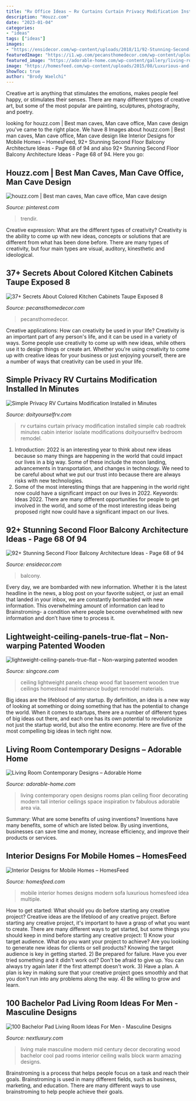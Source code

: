 ```yaml
---
title: "Rv Office Ideas ~ Rv Curtains Curtain Privacy Modification Installed Simple Cab Roadtrek Minutes Cabin Interior Isolate Modifications Doityourselfrv Bedroom Remodel"
description: "Houzz.com"
date: "2023-01-04"
categories:
- "ideas"
tags: ["ideas"]
images:
- "https://ensidecor.com/wp-content/uploads/2018/11/92-Stunning-Second-Floor-Balcony-Architecture-Ideas-68.jpg"
featuredImage: "https://i1.wp.com/pecansthomedecor.com/wp-content/uploads/2019/03/37-Secrets-About-Colored-Kitchen-Cabinets-Taupe-Exposed_8.jpg?fit=662%2C967&amp;ssl=1"
featured_image: "https://adorable-home.com/wp-content/gallery/living-room-contemporary-designs/contemporary-living-rooms-8.jpg"
image: "https://homesfeed.com/wp-content/uploads/2015/08/Luxurious-and-modern-interior-idea-for-mobile-home-with-vertical-multiple-strips-sofas-white-gloss-wood-top-table-and-a-white-sofa.jpg"
ShowToc: true
author: "Brody Waelchi"
---
```



Creative art is anything that stimulates the emotions, makes people feel happy, or stimulates their senses. There are many different types of creative art, but some of the most popular are painting, sculptures, photography, and poetry.

	

		
looking for houzz.com | Best man caves, Man cave office, Man cave design you've came to the right place. We have 8 Images about houzz.com | Best man caves, Man cave office, Man cave design like Interior Designs for Mobile Homes – HomesFeed, 92+ Stunning Second Floor Balcony Architecture Ideas - Page 68 of 94 and also 92+ Stunning Second Floor Balcony Architecture Ideas - Page 68 of 94. Here you go:
		
    
## Houzz.com | Best Man Caves, Man Cave Office, Man Cave Design

<img loading=lazy src="https://i.pinimg.com/originals/4a/f5/a6/4af5a6fbe8f636d7755851ca101c7427.jpg" onerror="this.onerror=null;this.src='https://tse2.mm.bing.net/th?id=OIP.zuxP3BF8JmCiIz-lUHYaEgHaE8&amp;pid=15.1';" alt="houzz.com | Best man caves, Man cave office, Man cave design">

_Source: pinterest.com_

>trendir. 

	

Creative expression: What are the different types of creativity?
Creativity is the ability to come up with new ideas, concepts or solutions that are different from what has been done before. There are many types of creativity, but four main types are visual, auditory, kinesthetic and ideological.

    
## 37+ Secrets About Colored Kitchen Cabinets Taupe Exposed 8

<img loading=lazy src="https://i1.wp.com/pecansthomedecor.com/wp-content/uploads/2019/03/37-Secrets-About-Colored-Kitchen-Cabinets-Taupe-Exposed_8.jpg?fit=662%2C967&amp;ssl=1" onerror="this.onerror=null;this.src='https://tse2.mm.bing.net/th?id=OIP.TxEdoCHUT0qcppYMZKjjmQHaK0&amp;pid=15.1';" alt="37+ Secrets About Colored Kitchen Cabinets Taupe Exposed 8">

_Source: pecansthomedecor.com_

>pecansthomedecor. 

	

Creative applications: How can creativity be used in your life?
Creativity is an important part of any person's life, and it can be used in a variety of ways. Some people use creativity to come up with new ideas, while others use it to design things or create art. Whether you're using creativity to come up with creative ideas for your business or just enjoying yourself, there are a number of ways that creativity can be used in your life.

    
## Simple Privacy RV Curtains Modification Installed In Minutes

<img loading=lazy src="https://www.doityourselfrv.com/wp-content/uploads/2013/07/rv-curtain-privacy-2.jpg" onerror="this.onerror=null;this.src='https://tse3.mm.bing.net/th?id=OIP.NdxuYLk_3b_Pk1ftNuIrtAAAAA&amp;pid=15.1';" alt="Simple Privacy RV Curtains Modification Installed in Minutes">

_Source: doityourselfrv.com_

>rv curtains curtain privacy modification installed simple cab roadtrek minutes cabin interior isolate modifications doityourselfrv bedroom remodel. 

	

1) Introduction: 2022 is an interesting year to think about new ideas because so many things are happening in the world that could impact our lives in a big way. Some of these include the moon landing, advancements in transportation, and changes in technology. We need to be careful about what we put our trust into because there are always risks with new technologies.
2) Some of the most interesting things that are happening in the world right now could have a significant impact on our lives in 2022. Keywords: Ideas 2022. There are many different opportunities for people to get involved in the world, and some of the most interesting ideas being proposed right now could have a significant impact on our lives.

    
## 92+ Stunning Second Floor Balcony Architecture Ideas - Page 68 Of 94

<img loading=lazy src="https://ensidecor.com/wp-content/uploads/2018/11/92-Stunning-Second-Floor-Balcony-Architecture-Ideas-68.jpg" onerror="this.onerror=null;this.src='https://tse1.mm.bing.net/th?id=OIP.bz51evCvU8Ud6xcHZfy0dQHaLH&amp;pid=15.1';" alt="92+ Stunning Second Floor Balcony Architecture Ideas - Page 68 of 94">

_Source: ensidecor.com_

>balcony. 

	

Every day, we are bombarded with new information. Whether it is the latest headline in the news, a blog post on your favorite subject, or just an email that landed in your inbox, we are constantly bombarded with new information. This overwhelming amount of information can lead to Brainstroming- a condition where people become overwhelmed with new information and don’t have time to process it.

    
## Lightweight-ceiling-panels-true-flat – Non-warping Patented Wooden

<img loading=lazy src="http://singcore.com/wp-content/uploads/2014/06/lightweight-ceiling-panels-true-flat.jpg" onerror="this.onerror=null;this.src='https://tse1.mm.bing.net/th?id=OIP.BZZoAp5T1kgXIu-K75dUmQHaLG&amp;pid=15.1';" alt="lightweight-ceiling-panels-true-flat – Non-warping patented wooden">

_Source: singcore.com_

>ceiling lightweight panels cheap wood flat basement wooden true ceilings homestead maintenance budget remodel materials. 

	

Big ideas are the lifeblood of any startup. By definition, an idea is a new way of looking at something or doing something that has the potential to change the world. When it comes to startups, there are a number of different types of big ideas out there, and each one has its own potential to revolutionize not just the startup world, but also the entire economy. Here are five of the most compelling big ideas in tech right now.

    
## Living Room Contemporary Designs – Adorable Home

<img loading=lazy src="https://adorable-home.com/wp-content/gallery/living-room-contemporary-designs/contemporary-living-rooms-8.jpg" onerror="this.onerror=null;this.src='https://tse2.mm.bing.net/th?id=OIP.QeybuEl_5s-bkzV26NvVTwHaII&amp;pid=15.1';" alt="Living Room Contemporary Designs – Adorable Home">

_Source: adorable-home.com_

>living contemporary open designs rooms plan ceiling floor decorating modern tall interior ceilings space inspiration tv fabulous adorable area via. 

	

Summary: What are some benefits of using inventions?
Inventions have many benefits, some of which are listed below. By using inventions, businesses can save time and money, increase efficiency, and improve their products or services.

    
## Interior Designs For Mobile Homes – HomesFeed

<img loading=lazy src="https://homesfeed.com/wp-content/uploads/2015/08/Luxurious-and-modern-interior-idea-for-mobile-home-with-vertical-multiple-strips-sofas-white-gloss-wood-top-table-and-a-white-sofa.jpg" onerror="this.onerror=null;this.src='https://tse2.mm.bing.net/th?id=OIP.JAbqyxObEB-i0f_B_Bo0HwHaFB&amp;pid=15.1';" alt="Interior Designs for Mobile Homes – HomesFeed">

_Source: homesfeed.com_

>mobile interior homes designs modern sofa luxurious homesfeed idea multiple. 

	

How to get started: What should you do before starting any creative project?
Creative ideas are the lifeblood of any creative project. Before starting any creative project, it's important to have a grasp of what you want to create. There are many different ways to get started, but some things you should keep in mind before starting any creative project: 1) Know your target audience. What do you want your project to achieve? Are you looking to generate new ideas for clients or sell products? Knowing the target audience is key in getting started. 2) Be prepared for failure. Have you ever tried something and it didn't work out? Don't be afraid to give up. You can always try again later if the first attempt doesn't work. 3) Have a plan. A plan is key in making sure that your creative project goes smoothly and that you don't run into any problems along the way. 4) Be willing to grow and learn.

    
## 100 Bachelor Pad Living Room Ideas For Men - Masculine Designs

<img loading=lazy src="http://nextluxury.com/wp-content/uploads/male-ideas-for-living-room.jpg" onerror="this.onerror=null;this.src='https://tse4.mm.bing.net/th?id=OIP.QF1KNP8Jm3K9Av4mY7tnaQAAAA&amp;pid=15.1';" alt="100 Bachelor Pad Living Room Ideas For Men - Masculine Designs">

_Source: nextluxury.com_

>living male masculine modern mid century decor decorating wood bachelor cool pad rooms interior ceiling walls block warm amazing designs. 

	

Brainstroming is a process that helps people focus on a task and reach their goals. Brainstroming is used in many different fields, such as business, marketing, and education. There are many different ways to use brainstroming to help people achieve their goals.

